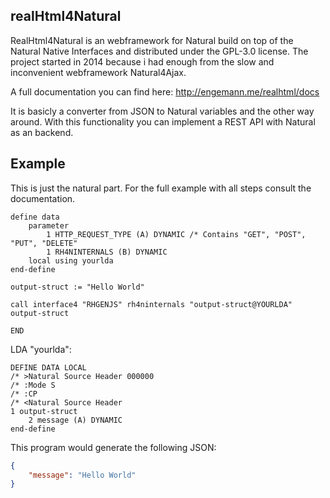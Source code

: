 ## realHtml4Natural
RealHtml4Natural is an webframework for Natural build on top of the Natural Native Interfaces and distributed under the GPL-3.0 license.
The project started in 2014 because i had enough from the slow and inconvenient webframework Natural4Ajax. 

A full documentation you can find here: http://engemann.me/realhtml/docs

It is basicly a converter from JSON to Natural variables and the other way around. With this functionality you can implement a REST API with Natural as an backend. 

## Example

This is just the natural part. For the full example with all steps consult the documentation.

``` natural
define data
    parameter 
        1 HTTP_REQUEST_TYPE (A) DYNAMIC /* Contains "GET", "POST", "PUT", "DELETE" 
        1 RH4NINTERNALS (B) DYNAMIC
    local using yourlda
end-define

output-struct := "Hello World"

call interface4 "RHGENJS" rh4ninternals "output-struct@YOURLDA" output-struct
                           
END
```
LDA "yourlda":
```
DEFINE DATA LOCAL
/* >Natural Source Header 000000
/* :Mode S
/* :CP
/* <Natural Source Header
1 output-struct
    2 message (A) DYNAMIC
end-define
```

This program would generate the following JSON:

``` json
{
    "message": "Hello World"
}
```
